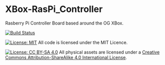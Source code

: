 # XBox-RasPi_Controller

Rasberry Pi Controller Board based around the OG XBox.

[![Build Status](https://travis-ci.com/neojames/XBox-RasPi_Controller.svg?branch=master)](https://travis-ci.com/neojames/XBox-RasPi_Controller)

[![License: MIT](https://img.shields.io/badge/License-MIT-yellow.svg)](https://opensource.org/licenses/MIT)
All code is licensed under the MIT Licence.

[![License: CC BY-SA 4.0](https://img.shields.io/badge/License-CC%20BY--SA%204.0-lightgrey.svg)](https://creativecommons.org/licenses/by-sa/4.0/)
All physical assets are licensed under a [Creative Commons Attribution-ShareAlike 4.0 International License](http://creativecommons.org/licenses/by-sa/4.0/).
